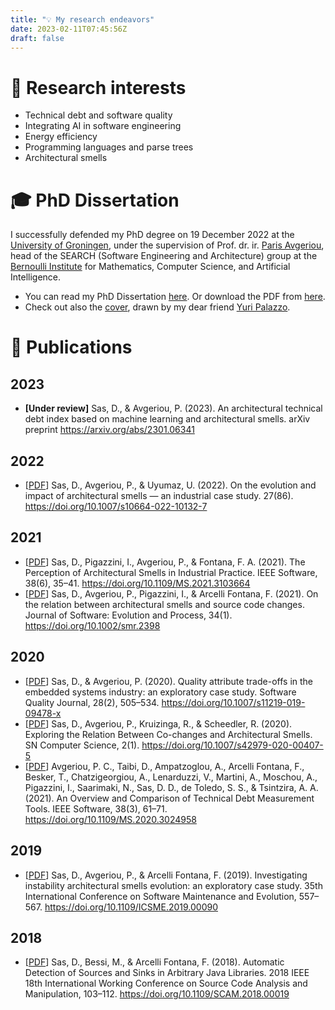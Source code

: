 ```yaml
---
title: "💡 My research endeavors"
date: 2023-02-11T07:45:56Z
draft: false
---
```


# 🔭 Research interests
- Technical debt and software quality
- Integrating AI in software engineering
- Energy efficiency
- Programming languages and parse trees
- Architectural smells

# 🎓 PhD Dissertation
I successfully defended my PhD degree on 19 December 2022 at the [University of Groningen](https://www.rug.nl/), under the supervision of Prof. dr. ir. [Paris Avgeriou](https://www.cs.rug.nl/~paris/), head of the SEARCH (Software Engineering and Architecture) group at the [Bernoulli Institute](https://www.rug.nl/research/bernoulli/about/) for Mathematics, Computer Science, and Artificial Intelligence. 
- You can read my PhD Dissertation [here](https://doi.org/10.33612/diss.249298785). Or download the PDF from [here](thesis/dissertation.pdf).
- Check out also the [cover](thesis/cover.png), drawn by my dear friend [Yuri Palazzo](https://www.linkedin.com/in/yuri-palazzo-18a094118/).

# 📜 Publications
## 2023
- **[Under review]** Sas, D., & Avgeriou, P. (2023). An architectural technical debt index based on machine learning and architectural smells. arXiv preprint https://arxiv.org/abs/2301.06341
## 2022
- [[PDF](papers/2022_ese.pdf)] Sas, D., Avgeriou, P., &#38; Uyumaz, U. (2022). On the evolution and impact of architectural smells — an industrial case study. 27(86). https://doi.org/10.1007/s10664-022-10132-7

## 2021
- [[PDF](papers/2021_ieeesw.pdf)] Sas, D., Pigazzini, I., Avgeriou, P., &#38; Fontana, F. A. (2021). The Perception of Architectural Smells in Industrial Practice. IEEE Software, 38(6), 35–41. https://doi.org/10.1109/MS.2021.3103664
- [[PDF](papers/2021_jsep.pdf)] Sas, D., Avgeriou, P., Pigazzini, I., &#38; Arcelli Fontana, F. (2021). On the relation between architectural smells and source code changes. Journal of Software: Evolution and Process, 34(1). https://doi.org/10.1002/smr.2398

## 2020
- [[PDF](papers/2020_sqj.pdf)] Sas, D., &#38; Avgeriou, P. (2020). Quality attribute trade-offs in the embedded systems industry: an exploratory case study. Software Quality Journal, 28(2), 505–534. https://doi.org/10.1007/s11219-019-09478-x
- [[PDF](papers/2020_eqsem.pdf)] Sas, D., Avgeriou, P., Kruizinga, R., &#38; Scheedler, R. (2020). Exploring the Relation Between Co-changes and Architectural Smells. SN Computer Science, 2(1). https://doi.org/10.1007/s42979-020-00407-5
- [[PDF](papers/2020_ieeesw.pdf)] Avgeriou, P. C., Taibi, D., Ampatzoglou, A., Arcelli Fontana, F., Besker, T., Chatzigeorgiou, A., Lenarduzzi, V., Martini, A., Moschou, A., Pigazzini, I., Saarimaki, N., Sas, D. D., de Toledo, S. S., &#38; Tsintzira, A. A. (2021). An Overview and Comparison of Technical Debt Measurement Tools. IEEE Software, 38(3), 61–71. https://doi.org/10.1109/MS.2020.3024958

## 2019
- [[PDF](papers/2019_icsme.pdf)] Sas, D., Avgeriou, P., &#38; Arcelli Fontana, F. (2019). Investigating instability architectural smells evolution: an exploratory case study. 35th International Conference on Software Maintenance and Evolution, 557–567. https://doi.org/10.1109/ICSME.2019.00090

## 2018
- [[PDF](papers/2018_scam.pdf)] Sas, D., Bessi, M., &#38; Arcelli Fontana, F. (2018). Automatic Detection of Sources and Sinks in Arbitrary Java Libraries. 2018 IEEE 18th International Working Conference on Source Code Analysis and Manipulation, 103–112. https://doi.org/10.1109/SCAM.2018.00019

